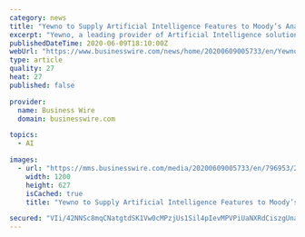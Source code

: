 ```yaml
---
category: news
title: "Yewno to Supply Artificial Intelligence Features to Moody’s Analytics CreditEdge™ Platform"
excerpt: "Yewno, a leading provider of Artificial Intelligence solutions, provides an integrated AI newsfeed widget to Moody’s Analytics CreditEdge platform."
publishedDateTime: 2020-06-09T18:10:00Z
webUrl: "https://www.businesswire.com/news/home/20200609005733/en/Yewno-Supply-Artificial-Intelligence-Features-Moody’s-Analytics"
type: article
quality: 27
heat: 27
published: false

provider:
  name: Business Wire
  domain: businesswire.com

topics:
  - AI

images:
  - url: "https://mms.businesswire.com/media/20200609005733/en/796953/23/fin_black%402x.jpg"
    width: 1200
    height: 627
    isCached: true
    title: "Yewno to Supply Artificial Intelligence Features to Moody’s Analytics CreditEdge™ Platform"

secured: "VIi/42NNSc8mqCNatgtdSK1Vw0cMPzjUs1Sil4pIevMPVPiUaNXRdCiszgUnaCGW6nTH6nFe1o8vBx7344dRRFO4rsTt563TmlLt1LzT8K4SQ7s6RN6Hviug5d/ekvjlhp3QBfVFDew6bV4J5lZtER9Ry7V8gSLtWny8JQaHeahhTDlI2l5wjNHB3f4+r9VH7VHyQWq+q+g7ZSdUKWFZ29u69yiUXIy7BIIBuouviHsJhuu3WkYjrhQGwtmb9c4dj9KhcIU7BxtOwPbsE1pPiDpZjaFidPJGLDoqmR+DkF9qC7cXEjqO8bWL7bYyPP26;ll2ZuWNNxtWdGsU1yzUOUw=="
---
```



